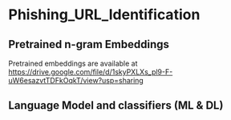 # Phishing_URL_Identification
## Pretrained n-gram Embeddings 
Pretrained embeddings are available at https://drive.google.com/file/d/1skyPXLXs_pl9-F-uW6esazvtTDFkOqkT/view?usp=sharing  

## Language Model and classifiers (ML & DL)


